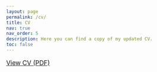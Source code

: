 ```yaml
---
layout: page
permalink: /cv/
title: CV
nav: true
nav_order: 5
description: Here you can find a copy of my updated CV.
toc: false
---
```


<p style="font-size: 1.2em;">
<a href="https://velasquezrestrepo.github.io/assets/pdf/CV_SaraVelasquezRpo.pdf" target="_blank">
    <i class="fas fa-file-pdf"></i> View CV (PDF)
  </a>
</p>